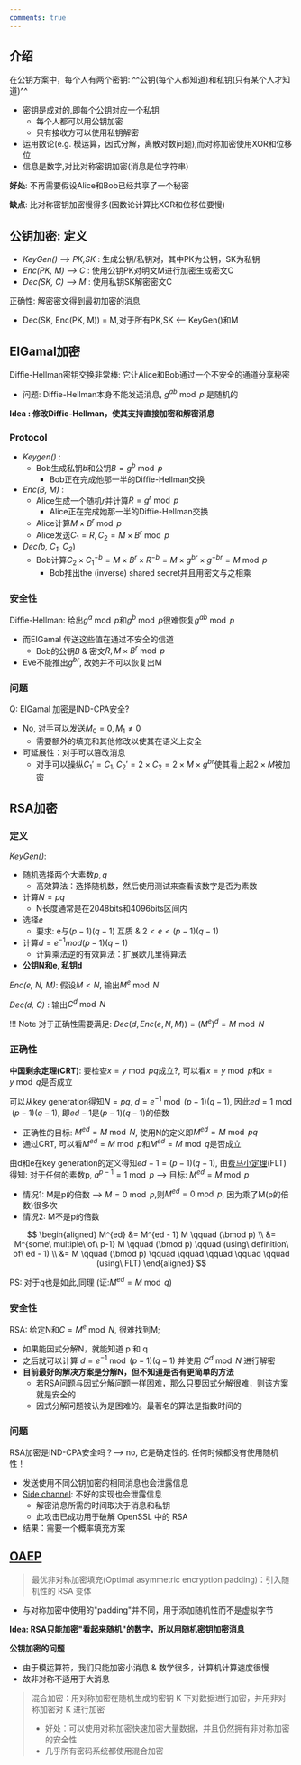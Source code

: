 ```yaml
---
comments: true
---
```


## 介绍

在公钥方案中，每个人有两个密钥: ^^公钥(每个人都知道)和私钥(只有某个人才知道)^^

- 密钥是成对的,即每个公钥对应一个私钥
    - 每个人都可以用公钥加密
    - 只有接收方可以使用私钥解密
- 运用数论(e.g. 模运算，因式分解，离散对数问题),而对称加密使用XOR和位移位
- 信息是数字,对比对称密钥加密(消息是位字符串)

**好处**: 不再需要假设Alice和Bob已经共享了一个秘密
  
**缺点**: 比对称密钥加密慢得多(因数论计算比XOR和位移位要慢)

## 公钥加密: 定义

- *KeyGen() --> PK,SK* : 生成公钥/私钥对，其中PK为公钥，SK为私钥
- *Enc(PK, M) --> C* : 使用公钥PK对明文M进行加密生成密文C
- *Dec(SK, C) --> M* : 使用私钥SK解密密文C

正确性: 解密密文得到最初加密的消息

- Dec(SK, Enc(PK, M)) = M,对于所有PK,SK <-- KeyGen()和M

## ElGamal加密

Diffie-Hellman密钥交换非常棒: 它让Alice和Bob通过一个不安全的通道分享秘密

- 问题: Diffie-Hellman本身不能发送消息, $g^{ab} \bmod p$ 是随机的

**Idea : 修改Diffie-Hellman，使其支持直接加密和解密消息**

### Protocol 

- *Keygen()* : 
    - Bob生成私钥$b$和公钥$B = g^b \bmod p$
        - Bob正在完成他那一半的Diffie-Hellman交换
- *Enc(B, M)* : 
    - Alice生成一个随机$r$并计算$R = g^r \bmod p$
        - Alice正在完成她那一半的Diffie-Hellman交换
    - Alice计算$M × B^r \bmod p$
    - Alice发送$C_1 = R, C_2 = M × B^r \bmod p$
- *Dec(b, $C_1$, $C_2$*)
    - Bob计算$C_2 × C_1^{-b} = M × B^r × R^{-b} = M × g^{br} × g^{-br} = M \bmod p$
      - Bob推出the (inverse) shared secret并且用密文与之相乘

### 安全性

Diffie-Hellman: 给出$g^a \bmod p$和$g^b \bmod p$很难恢复$g^{ab} \bmod p$

- 而EIGamal 传送这些值在通过不安全的信道
    - Bob的公钥$B$ & 密文$R, M \times B^r \bmod p$
- Eve不能推出$g^{br}$, 故她并不可以恢复出M

### 问题

Q: EIGamal 加密是IND-CPA安全?

- No, 对手可以发送$M_0 = 0, M_1 \neq 0$
    - 需要额外的填充和其他修改以使其在语义上安全    
- 可延展性：对手可以篡改消息
    - 对手可以操纵$C_1' = C_1, C_2' = 2 \times C_2 = 2 \times M \times g^{br}$使其看上起$2 \times M$被加密

## RSA加密

### 定义

*KeyGen()*: 

- 随机选择两个大素数$p,q$
    - 高效算法：选择随机数，然后使用测试来查看该数字是否为素数
- 计算$N = pq$
    - N长度通常是在2048bits和4096bits区间内
- 选择$e$
    - 要求: e与$(p-1)(q-1)$ 互质 & $2 < e < (p-1)(q-1)$
- 计算$d = e^{-1} mod (p-1)(q-1)$
    - 计算乘法逆的有效算法：扩展欧几里得算法
- **公钥N和e, 私钥d**

*Enc(e, N, M)*: 假设$M < N$, 输出$M^e \bmod N$

*Dec(d, C)* : 输出$C^d \bmod N$

!!! Note
    对于正确性需要满足: $Dec(d, Enc(e, N, M)) = (M^e)^d = M \bmod N$

### 正确性

**中国剩余定理(CRT)**: 要检查$x=y \bmod pq$成立?, 可以看$x=y \bmod p$和$x=y \bmod q$是否成立

可以从key generation得知$N = pq$, $d = e^{-1} \bmod (p-1)(q-1)$, 因此$ed = 1 \bmod (p-1)(q-1)$, 即$ed-1$是$(p-1)(q-1)$的倍数

- 正确性的目标: $M^{ed} = M \bmod N$, 使用N的定义即$M^{ed} = M \bmod pq$
- 通过CRT, 可以看$M^{ed} = M \bmod p$和$M^{ed} = M \bmod q$是否成立

由d和e在key generation的定义得知$ed - 1 = (p-1)(q-1)$, 由[费马小定理](https://baike.baidu.com/item/%E8%B4%B9%E9%A9%AC%E5%B0%8F%E5%AE%9A%E7%90%86/4776158)(FLT)得知: 对于任何的素数p, $a^{p-1} = 1 \bmod p$  --> 目标: $M^{ed} = M \bmod p$

- 情况1: M是p的倍数 --> $M = 0 \bmod p$,则$M^{ed} = 0 \bmod p$, 因为乘了M(p的倍数)很多次
- 情况2: M不是p的倍数

$$
\begin{aligned}
    M^{ed} &= M^{ed - 1} M  \qquad (\bmod p) \\ 
           &= M^{some\ multiple\ of\ p-1} M \qquad (\bmod p) \qquad (using\ definition\ of\ ed - 1) \\ 
           &= M \qquad (\bmod p) \qquad \qquad \qquad \qquad \qquad (using\ FLT)
\end{aligned}
$$

PS: 对于q也是如此,同理 (证:$M^{ed} = M \bmod q$)

### 安全性

RSA: 给定N和$C=M^e \bmod N$, 很难找到M; 

- 如果能因式分解N，就能知道 p 和 q
- 之后就可以计算 $d = e^{-1} \bmod (p - 1)(q - 1)$ 并使用 $C^d \bmod N$ 进行解密
- **目前最好的解决方案是分解N，但不知道是否有更简单的方法**
    - 若RSA问题与因式分解问题一样困难，那么只要因式分解很难，则该方案就是安全的
    - 因式分解问题被认为是困难的。最著名的算法是指数时间的

### 问题
RSA加密是IND-CPA安全吗？--> no, 它是确定性的. 任何时候都没有使用随机性！

- 发送使用不同公钥加密的相同消息也会泄露信息
- [Side channel](https://csrc.nist.gov/glossary/term/side_channel_attack#:~:text=Definitions%3A,and%20electromagnetic%20and%20acoustic%20emissions.): 不好的实现也会泄露信息
    - 解密消息所需的时间取决于消息和私钥
    - 此攻击已成功用于破解 OpenSSL 中的 RSA 
- 结果：需要一个概率填充方案

## [OAEP](https://docs.google.com/presentation/d/1m_sq-fhcGo-jOrjRh25UXyU1UE0f7snaZfFajMoeQPI/edit#slide=id.g11468c29934_0_119)

> 最优非对称加密填充(Optimal asymmetric encryption padding)：引入随机性的 RSA 变体

- 与对称加密中使用的"padding"并不同，用于添加随机性而不是虚拟字节

**Idea: RSA只能加密"看起来随机"的数字，所以用随机密钥加密消息**

**公钥加密的问题**

- 由于模运算符，我们只能加密小消息 & 数学很多，计算机计算速度很慢
- 故非对称不适用于大消息

> 混合加密：用对称加密在随机生成的密钥 K 下对数据进行加密，并用非对称加密对 K 进行加密
> 
> - 好处：可以使用对称加密快速加密大量数据，并且仍然拥有非对称加密的安全性
> - 几乎所有密码系统都使用混合加密